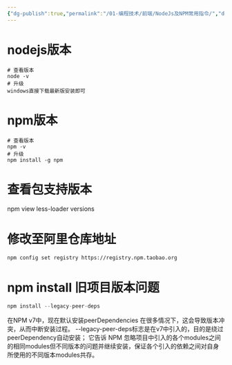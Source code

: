 ```yaml
---
{"dg-publish":true,"permalink":"/01-编程技术/前端/NodeJs及NPM常用指令/","dgPassFrontmatter":true,"created":"2023-10-26T22:43:44.234+08:00","updated":"2024-01-11T08:37:38.000+08:00"}
---
```



# nodejs版本
```shell
# 查看版本
node -v
# 升级
windows直接下载最新版安装即可
```

# npm版本
```shell
# 查看版本
npm -v
# 升级
npm install -g npm
```

# 查看包支持版本
npm view less-loader versions


# 修改至阿里仓库地址
```
npm config set registry https://registry.npm.taobao.org
```


# npm install 旧项目版本问题
```java
npm install --legacy-peer-deps
```

在NPM v7中，现在默认安装peerDependencies
在很多情况下，这会导致版本冲突，从而中断安装过程。
--legacy-peer-deps标志是在v7中引入的，目的是绕过peerDependency自动安装；
它告诉 NPM 忽略项目中引入的各个modules之间的相同modules但不同版本的问题并继续安装，保证各个引入的依赖之间对自身所使用的不同版本modules共存。
